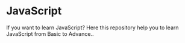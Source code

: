 # JavaScript
If you want to learn JavaScript? Here this repository help you to learn JavaScript from Basic to Advance..
